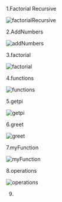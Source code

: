 1.Factorial Recursive

![factorialRecursive](https://github.com/user-attachments/assets/0918f6bf-d18d-44b5-9a4a-7903d6d68980)

2.AddNumbers

![addNumbers](https://github.com/user-attachments/assets/c175bc4d-f8e9-49ed-97ad-1804f4ec9166)

3.factorial

![factorial](https://github.com/user-attachments/assets/c9f5eac9-09ee-45b9-9cbb-d81f54bb56d9)

4.functions

![functions](https://github.com/user-attachments/assets/c9c2c5cd-e246-4c13-b28a-3dedb3fe66af)

5.getpi

![getpi](https://github.com/user-attachments/assets/0bcf24cb-bae8-4305-888a-b57879f3f0ca)

6.greet

![greet](https://github.com/user-attachments/assets/0bc26faa-39c8-4895-9e0c-8e422640699e)

7.myFunction

![myFunction](https://github.com/user-attachments/assets/d87a074c-0c67-4417-a6b1-05017e7d3aef)

8.operations

![operations](https://github.com/user-attachments/assets/4936844a-f48d-41a2-b099-f23e8f131878)

9.









